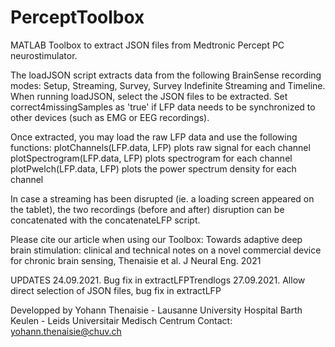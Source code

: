 # PerceptToolbox
MATLAB Toolbox to extract JSON files from Medtronic Percept PC neurostimulator.

The loadJSON script extracts data from the following BrainSense recording modes: Setup, Streaming, Survey, Survey Indefinite Streaming and Timeline.
When running loadJSON, select the JSON files to be extracted.
Set correct4missingSamples as 'true' if LFP data needs to be synchronized to other devices (such as EMG or EEG recordings).

Once extracted, you may load the raw LFP data and use the following functions:
plotChannels(LFP.data, LFP) plots raw signal for each channel
plotSpectrogram(LFP.data, LFP) plots spectrogram for each channel
plotPwelch(LFP.data, LFP) plots the power spectrum density for each channel

In case a streaming has been disrupted (ie. a loading screen appeared on the tablet), the two recordings (before and after) disruption can be concatenated with the concatenateLFP script.

Please cite our article when using our Toolbox:
Towards adaptive deep brain stimulation: clinical and technical notes on a novel commercial device for chronic brain sensing, Thenaisie et al. J Neural Eng. 2021

UPDATES
24.09.2021. Bug fix in extractLFPTrendlogs
27.09.2021. Allow direct selection of JSON files, bug fix in extractLFP

Developped by
Yohann Thenaisie - Lausanne University Hospital
Barth Keulen - Leids Universitair Medisch Centrum
Contact: yohann.thenaisie@chuv.ch